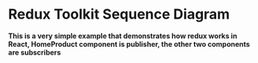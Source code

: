 # Redux Toolkit Sequence Diagram

**This is a very simple example that demonstrates how redux works in React, HomeProduct component is publisher, the other two components are subscribers**
